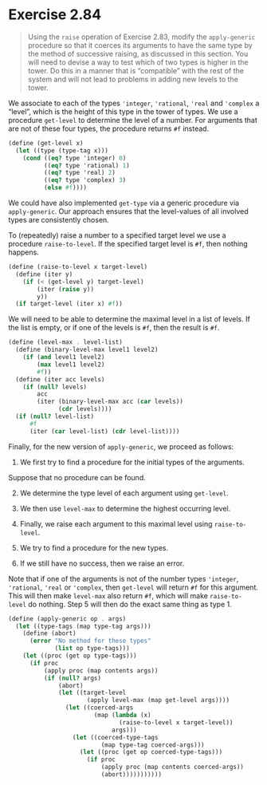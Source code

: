 # Exercise 2.84

> Using the `raise` operation of Exercise 2.83, modify the `apply-generic` procedure so that it coerces its arguments to have the same type by the method of successive raising, as discussed in this section.
> You will need to devise a way to test which of two types is higher in the tower.
> Do this in a manner that is “compatible” with the rest of the system and will not lead to problems in adding new levels to the tower.



We associate to each of the types `'integer`, `'rational`, `'real` and `'complex` a “level”, which is the height of this type in the tower of types.
We use a procedure `get-level` to determine the level of a number.
For arguments that are not of these four types, the procedure returns `#f` instead.
```scheme
(define (get-level x)
  (let ((type (type-tag x)))
    (cond ((eq? type 'integer) 0)
          ((eq? type 'rational) 1)
          ((eq? type 'real) 2)
          ((eq? type 'complex) 3)
          (else #f))))
```
We could have also implemented `get-type` via a generic procedure via `apply-generic`.
Our approach ensures that the level-values of all involved types are consistently chosen.

To (repeatedly) raise a number to a specified target level we use a procedure `raise-to-level`.
If the specified target level is `#f`, then nothing happens.
```scheme
(define (raise-to-level x target-level)
  (define (iter y)
    (if (< (get-level y) target-level)
        (iter (raise y))
        y))
  (if target-level (iter x) #f))
```
We will need to be able to determine the maximal level in a list of levels.
If the list is empty, or if one of the levels is `#f`, then the result is `#f`.
```scheme
(define (level-max . level-list)
  (define (binary-level-max level1 level2)
    (if (and level1 level2)
        (max level1 level2)
        #f))
  (define (iter acc levels)
    (if (null? levels)
        acc
        (iter (binary-level-max acc (car levels))
              (cdr levels))))
  (if (null? level-list)
      #f
      (iter (car level-list) (cdr level-list))))
```

Finally, for the new version of `apply-generic`, we proceed as follows:

1. We first try to find a procedure for the initial types of the arguments.

Suppose that no procedure can be found.

2. We determine the type level of each argument using `get-level`.

3. We then use `level-max` to determine the highest occurring level.

4. Finally, we raise each argument to this maximal level using `raise-to-level`.

5. We try to find a procedure for the new types.

6. If we still have no success, then we raise an error.

Note that if one of the arguments is not of the number types `'integer`, `'rational`, `'real` or `'complex`, then `get-level` will return `#f` for this argument.
This will then make `level-max` also return `#f`, which will make `raise-to-level` do nothing.
Step 5 will then do the exact same thing as type 1.
```scheme
(define (apply-generic op . args)
  (let ((type-tags (map type-tag args)))
    (define (abort)
      (error "No method for these types"
             (list op type-tags)))
    (let ((proc (get op type-tags)))
      (if proc
          (apply proc (map contents args))
          (if (null? args)
              (abort)
              (let ((target-level
                      (apply level-max (map get-level args))))
                (let ((coerced-args
                        (map (lambda (x)
                               (raise-to-level x target-level))
                             args)))
                  (let ((coerced-type-tags
                          (map type-tag coerced-args)))
                    (let ((proc (get op coerced-type-tags)))
                      (if proc
                          (apply proc (map contents coerced-args))
                          (abort)))))))))))
```
